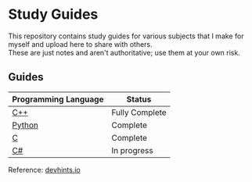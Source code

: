# Study Guides

This repository contains study guides for various subjects that I make for myself and upload here to share with others. <br />
These are just notes and aren't authoritative; use them at your own risk.

## Guides

| Programming Language | Status | 
| -------------------- | ------ |
| [C++](https://github.com/EthanC2/Notes-and-Writeups/tree/main/C%2B%2B) | Fully Complete |
| [Python](https://github.com/EthanC2/Notes-and-Writeups/tree/main/Python) | Complete |
| [C](https://github.com/EthanC2/Notes-and-Writeups/tree/main/C) | Complete |
| [C#](https://github.com/EthanC2/Notes-and-Writeups/tree/main/C%23) | In progress |

Reference: [devhints.io](https://devdocs.io/)
